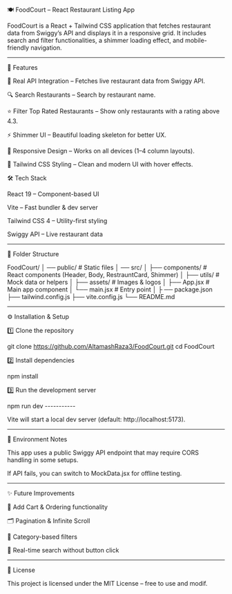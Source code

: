 🍽️ FoodCourt – React Restaurant Listing App

FoodCourt is a React + Tailwind CSS application that fetches restaurant data from Swiggy’s API and displays it in a responsive grid.
It includes search and filter functionalities, a shimmer loading effect, and mobile-friendly navigation.


---

🚀 Features

📡 Real API Integration – Fetches live restaurant data from Swiggy API.

🔍 Search Restaurants – Search by restaurant name.

⭐ Filter Top Rated Restaurants – Show only restaurants with a rating above 4.3.

⚡ Shimmer UI – Beautiful loading skeleton for better UX.

📱 Responsive Design – Works on all devices (1–4 column layouts).

🎨 Tailwind CSS Styling – Clean and modern UI with hover effects.

🛠️ Tech Stack

React 19 – Component-based UI

Vite – Fast bundler & dev server

Tailwind CSS 4 – Utility-first styling

Swiggy API – Live restaurant data



---

📂 Folder Structure

FoodCourt/
│ ── public/               # Static files
│ ── src/
│   ├── components/        # React components (Header, Body, RestrauntCard, Shimmer)
│   ├── utils/             # Mock data or helpers
│   ├── assets/            # Images & logos
│   ├── App.jsx            # Main app component
│   └── main.jsx           # Entry point
│
├ ── package.json
 ├── tailwind.config.js
 ├── vite.config.js
└── README.md


---

⚙️ Installation & Setup

1️⃣ Clone the repository

git clone https://github.com/AltamashRaza3/FoodCourt.git
cd FoodCourt

2️⃣ Install dependencies

npm install

3️⃣ Run the development server

npm run dev -----------

Vite will start a local dev server (default: http://localhost:5173).

---

🔧 Environment Notes

This app uses a public Swiggy API endpoint that may require CORS handling in some setups.

If API fails, you can switch to MockData.jsx for offline testing.



---

✨ Future Improvements

🛒 Add Cart & Ordering functionality

🗂️ Pagination & Infinite Scroll

🎯 Category-based filters

🔄 Real-time search without button click



---

📜 License

This project is licensed under the MIT License – free to use and modif.
  